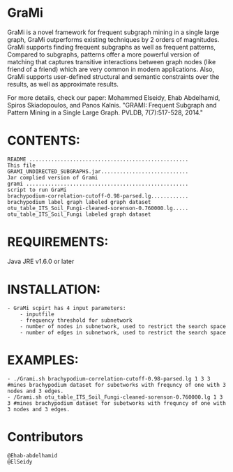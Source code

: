 GraMi
=====

GraMi is a novel framework for frequent subgraph mining in a single large  graph, GraMi outperforms existing techniques by 2 orders of magnitudes. GraMi  supports finding frequent subgraphs as well as frequent patterns, Compared to subgraphs, patterns offer a more powerful version of matching that captures  transitive interactions between graph nodes (like friend of a friend) which are very common in modern applications. Also, GraMi supports user-defined  structural and semantic constraints over the results, as well as approximate results.

For more details, check our paper: Mohammed Elseidy, Ehab Abdelhamid, Spiros Skiadopoulos, and Panos Kalnis. "GRAMI: Frequent Subgraph and Pattern Mining in a Single Large Graph. PVLDB, 7(7):517-528, 2014."

CONTENTS:
=====

    README ...................................................          This file
    GRAMI_UNDIRECTED_SUBGRAPHS.jar............................          Jar complied version of Grami
    grami ....................................................          script to run GraMi
    brachypodium-correlation-cutoff-0.98-parsed.lg............          brachypodium label graph labeled graph dataset
    otu_table_ITS_Soil_Fungi-cleaned-sorenson-0.760000.lg.....          otu_table_ITS_Soil_Fungi labeled graph dataset


REQUIREMENTS:
=====

Java JRE v1.6.0 or later

INSTALLATION:
=====
    - GraMi scpirt has 4 input parameters:
        - inputfile
        - frequency threshold for subnetwork
        - number of nodes in subnetwork, used to restrict the search space
        - number of edges in subnetwork, used to restrict the search space

EXAMPLES:
=====
    - ./Grami.sh brachypodium-correlation-cutoff-0.98-parsed.lg 1 3 3 #mines brachypodium dataset for subetworks with frequncy of one with 3 nodes and 3 edges. 
    - /Grami.sh otu_table_ITS_Soil_Fungi-cleaned-sorenson-0.760000.lg 1 3 3 #mines brachypodium dataset for subetworks with frequncy of one with 3 nodes and 3 edges.

 
Contributors
=====

    @Ehab-abdelhamid
    @ElSeidy
